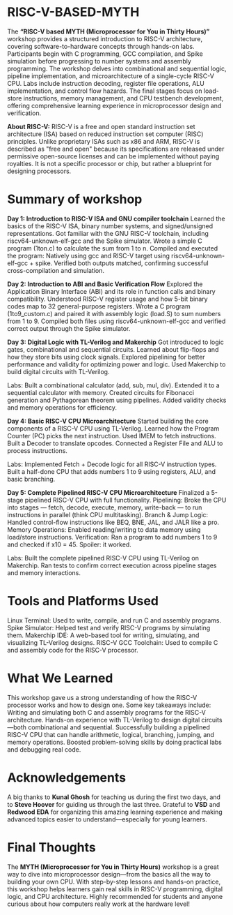 # RISC-V-BASED-MYTH

The **“RISC-V based MYTH (Microprocessor for You in Thirty Hours)”** workshop provides a structured introduction to RISC-V architecture, covering software-to-hardware concepts through hands-on labs. Participants begin with C programming, GCC compilation, and Spike simulation before progressing to number systems and assembly programming. The workshop delves into combinational and sequential logic, pipeline implementation, and microarchitecture of a single-cycle RISC-V CPU. Labs include instruction decoding, register file operations, ALU implementation, and control flow hazards. The final stages focus on load-store instructions, memory management, and CPU testbench development, offering comprehensive learning experience in microprocessor design and verification.

**About RISC-V:**
RISC-V is a free and open standard instruction set architecture (ISA) based on reduced instruction set computer (RISC) principles. Unlike proprietary ISAs such as x86 and ARM, RISC-V is described as "free and open" because its specifications are released under permissive open-source licenses and can be implemented without paying royalties. It is not a specific processor or chip, but rather a blueprint for designing processors.


# Summary of workshop
**Day 1: Introduction to RISC-V ISA and GNU compiler toolchain**
Learned the basics of the RISC-V ISA, binary number systems, and signed/unsigned representations.
Got familiar with the GNU RISC-V toolchain, including riscv64-unknown-elf-gcc and the Spike simulator.
Wrote a simple C program (1ton.c) to calculate the sum from 1 to n.
Compiled and executed the program: Natively using gcc and RISC-V target using riscv64-unknown-elf-gcc + spike.
Verified both outputs matched, confirming successful cross-compilation and simulation.

**Day 2: Introduction to ABI and Basic Verification Flow**
Explored the Application Binary Interface (ABI) and its role in function calls and binary compatibility.
Understood RISC-V register usage and how 5-bit binary codes map to 32 general-purpose registers.
Wrote a C program (1to9_custom.c) and paired it with assembly logic (load.S) to sum numbers from 1 to 9.
Compiled both files using riscv64-unknown-elf-gcc and verified correct output through the Spike simulator.

**Day 3: Digital Logic with TL-Verilog and Makerchip** 
Got introduced to logic gates, combinational and sequential circuits.
Learned about flip-flops and how they store bits using clock signals.
Explored pipelining for better performance and validity for optimizing power and logic.
Used Makerchip to build digital circuits with TL-Verilog.

Labs:
Built a combinational calculator (add, sub, mul, div).
Extended it to a sequential calculator with memory.
Created circuits for Fibonacci generation and Pythagorean theorem using pipelines.
Added validity checks and memory operations for efficiency.

**Day 4:  Basic RISC-V CPU Microarchitecture**
Started building the core components of a RISC-V CPU using TL-Verilog.
Learned how the Program Counter (PC) picks the next instruction.
Used IMEM to fetch instructions.
Built a Decoder to translate opcodes.
Connected a Register File and ALU to process instructions.

Labs:
Implemented Fetch + Decode logic for all RISC-V instruction types.
Built a half-done CPU that adds numbers 1 to 9 using registers, ALU, and basic branching.

**Day 5: Complete Pipelined RISC-V CPU Microarchitecture**
Finalized a 5-stage pipelined RISC-V CPU with full functionality.
Pipelining: Broke the CPU into stages — fetch, decode, execute, memory, write-back — to run instructions in parallel (think CPU multitasking).
Branch & Jump Logic: Handled control-flow instructions like BEQ, BNE, JAL, and JALR like a pro.
Memory Operations: Enabled reading/writing to data memory using load/store instructions.
Verification: Ran a program to add numbers 1 to 9 and checked if x10 = 45. Spoiler: it worked. 

Labs:
Built the complete pipelined RISC-V CPU using TL-Verilog on Makerchip.
Ran tests to confirm correct execution across pipeline stages and memory interactions.


# Tools and Platforms Used

Linux Terminal: Used to write, compile, and run C and assembly programs.
Spike Simulator: Helped test and verify RISC-V programs by simulating them.
Makerchip IDE: A web-based tool for writing, simulating, and visualizing TL-Verilog designs.
RISC-V GCC Toolchain: Used to compile C and assembly code for the RISC-V processor.

# What We Learned

This workshop gave us a strong understanding of how the RISC-V processor works and how to design one. Some key takeaways include:
Writing and simulating both C and assembly programs for the RISC-V architecture.
Hands-on experience with TL-Verilog to design digital circuits—both combinational and sequential.
Successfully building a pipelined RISC-V CPU that can handle arithmetic, logical, branching, jumping, and memory operations.
Boosted problem-solving skills by doing practical labs and debugging real code.

# Acknowledgements

A big thanks to **Kunal Ghosh** for teaching us during the first two days, and to **Steve Hoover** for guiding us through the last three.
Grateful to **VSD** and **Redwood EDA** for organizing this amazing learning experience and making advanced topics easier to understand—especially for young learners.

# Final Thoughts

The **MYTH (Microprocessor for You in Thirty Hours)** workshop is a great way to dive into microprocessor design—from the basics all the way to building your own CPU. With step-by-step lessons and hands-on practice, this workshop helps learners gain real skills in RISC-V programming, digital logic, and CPU architecture.
Highly recommended for students and anyone curious about how computers really work at the hardware level!

